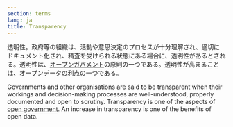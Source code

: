```yaml
---
section: terms
lang: ja
title: Transparency
---
```


透明性。政府等の組織は、活動や意思決定のプロセスが十分理解され、適切にドキュメント化され、精査を受けられる状態にある場合に、透明性があるとされる。透明性は、[オープンガバメント](/glossary/ja/terms/open-government/)の原則の一つである。透明性が高まることは、オープンデータの利点の一つである。

Governments and other organisations are said to be transparent when their workings and decision-making processes are well-understood, properly documented and open to scrutiny. Transparency is one of the aspects of [open government](/glossary/en/terms/open-government/). An increase in transparency is one of the benefits of open data.
